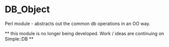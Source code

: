 DB_Object
=========

Perl module - abstracts out the common db operations in an OO way.

** this module is no longer being developed. Work / ideas are continuing on Simple::DB **
